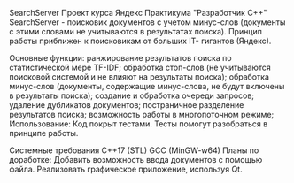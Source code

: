 SearchServer
Проект курса Яндекс Практикума "Разработчик С++"
SearchServer - поисковик документов с учетом минус-слов (документы с этими словами не учитываются в результатах поиска). Принцип работы приближен к поисковикам от больших IT- гигантов (Яндекс).

Основные функции:
ранжирование результатов поиска по статистической мере TF-IDF;
обработка стоп-слов (не учитываются поисковой системой и не влияют на результаты поиска);
обработка минус-слов (документы, содержащие минус-слова, не будут включены в результаты поиска);
создание и обработка очереди запросов;
удаление дубликатов документов;
постраничное разделение результатов поиска;
возможность работы в многопоточном режиме;
Использование:
Код покрыт тестами. Тесты помогут разобраться в принципе работы.

Системные требования
C++17 (STL)
GCC (MinGW-w64)
Планы по доработке:
Добавить возможность ввода документов с помощью файла.
Реализовать графическое приложение, используя Qt.
